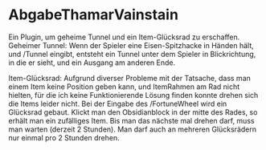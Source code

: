 # AbgabeThamarVainstain
Ein Plugin, um geheime Tunnel und ein Item-Glücksrad zu erschaffen.
Geheimer Tunnel:
Wenn der Spieler eine Eisen-Spitzhacke in Händen hält, und /Tunnel eingibt, entsteht ein Tunnel unter dem Spieler in Blickrichtung,
in die er sieht, und ein Ausgang am anderen Ende. 

Item-Glücksrad:
Aufgrund diverser Probleme mit der Tatsache, dass man einem Item keine Position geben kann, und ItemRahmen am Rad nicht hielten, für die ich keine Funktionierende Lösung finden konnte drehen sich die Items leider nicht.
Bei der Eingabe des  /FortuneWheel wird ein Glücksrad gebaut. Klickt man den Obsidianblock in der mitte des Rades, so
erhält man ein zufälliges Item. Bis man das nächste mal drehen darf, muss man warten (derzeit 2 Stunden). Man darf auch an mehreren 
Glücksrädern nur einmal pro 2 Stunden drehen.
